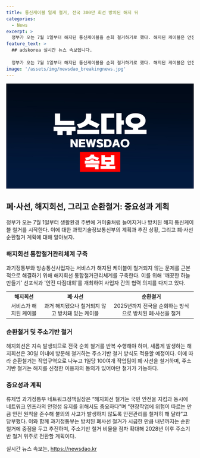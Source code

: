 ```yaml
---
title: 통신케이블 일제 철거, 전국 300만 회선 방치된 해지 뒤
categories:
  - News
excerpt: >
  정부가 오는 7월 1일부터 해지된 통신케이블을 순회 철거하기로 했다. 해지된 케이블은 안전사고 유발 가능성이 높아서 중요한 문제다. 과기정통부는 철거를 위해 계획을 세우고, 주소기반 철거 방식도 도입할 계획이다. 이를 통해 국민 안전과 네트워크 인프라 안정성을 동시에 유지하고자 하는 것이다. 2025년까지 순환 철거를 통해 300만 회선을 처리하고, 2028년부터는 주소기반 철거에 집중할 예정이다.
feature_text: >
  ## adskorea 실시간 뉴스 속보입니다.

  정부가 오는 7월 1일부터 해지된 통신케이블을 순회 철거하기로 했다. 해지된 케이블은 안전사고 유발 가능성이 높아서 중요한 문제다. 과기정통부는 철거를 위해 계획을 세우고, 주소기반 철거 방식도 도입할 계획이다. 이를 통해 국민 안전과 네트워크 인프라 안정성을 동시에 유지하고자 하는 것이다. 2025년까지 순환 철거를 통해 300만 회선을 처리하고, 2028년부터는 주소기반 철거에 집중할 예정이다.
image: '/assets/img/newsdao_breakingnews.jpg'
---
```


<p><img src="/assets/img/newsdao_breakingnews.jpg" alt="adskorea 속보" /></p>

<h2 data-ke-size="size26">폐·사선, 해지회선, 그리고 순환철거: 중요성과 계획</h2>

<p data-ke-size="size16">정부가 오는 7월 1일부터 생활환경 주변에 거미줄처럼 늘어지거나 방치된 해지 통신케이블 철거를 시작한다. 이에 대한 과학기술정보통신부의 계획과 추진 상황, 그리고 폐·사선 순환철거 계획에 대해 알아보자.</p>

<h3>해지회선 통합철거관리체계 구축</h3>

<p data-ke-size="size16">과기정통부와 방송통신사업자는 서비스가 해지된 케이블이 철거되지 않는 문제를 근본적으로 해결하기 위해 해지회선 통합철거관리체계를 구축한다. 이를 위해 '깨끗한 하늘 만들기' 선포식과 '안전 다짐대회'를 개최하여 사업자 간의 협력 의지를 다지고 있다.</p>

<table>
    <tr>
        <td style="text-align: center; height: 17px;"><b>해지회선</b></td>
        <td style="text-align: center; height: 17px;"><b>폐·사선</b></td>
        <td style="text-align: center; height: 17px;"><b>순환철거</b></td>
    </tr>
    <tr>
        <td style="text-align: center; height: 17px;">서비스가 해지된 케이블</td>
        <td style="text-align: center; height: 17px;">과거 해지됐으나 철거되지 않고 방치돼 있는 케이블</td>
        <td style="text-align: center; height: 17px;">2025년까지 전국을 순회하는 방식으로 방치된 폐·사선을 철거</td>
    </tr>
</table>

<h3>순환철거 및 주소기반 철거</h3>

<p data-ke-size="size16">해지회선은 지속 발생되므로 전국 순회 철거를 반복 수행해야 하며, 새롭게 발생하는 해지회선은 30일 이내에 방문해 철거하는 주소기반 철거 방식도 적용할 예정이다. 이에 따라 순환철거는 작업구역으로 나누고 1일당 100여개 작업팀이 폐·사선을 철거하며, 주소기반 철거는 해지를 신청한 이용자의 동의가 있어야만 철거가 가능하다.</p>

<h3>중요성과 계획</h3>

<p data-ke-size="size16">류제명 과기정통부 네트워크정책실장은 “해지회선 철거는 국민 안전을 지킴과 동시에 네트워크 인프라의 안정성 유지를 위해서도 중요하다”며 “현장작업에 위험이 따르는 만큼 안전 원칙을 준수해 불의의 사고가 발생하지 않도록 안전관리를 철저히 해 달라”고 당부했다. 이와 함께 과기정통부는 방치된 폐사선 철거가 시급한 만큼 내년까지는 순환 철거에 중점을 두고 추진하며, 주소기반 철거 비율을 점차 확대해 2028년 이후 주소기반 철거 위주로 전환할 계획이다.</p>
실시간 뉴스 속보는, <a href="https://newsdao.kr" rel="dofollow">https://newsdao.kr</a>


